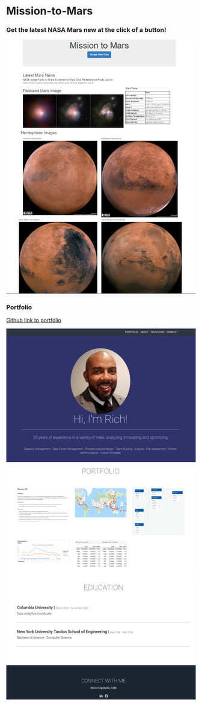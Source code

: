# Mission-to-Mars

### Get the latest NASA Mars new at the click of a button!
![](images/Mars_page.png)



### Portfolio
[Github link to portfolio](https://github.com/Rander417/Portfolio)

![](images/portfolio.png)
![](images/projects.png)
![](images/Education.png)